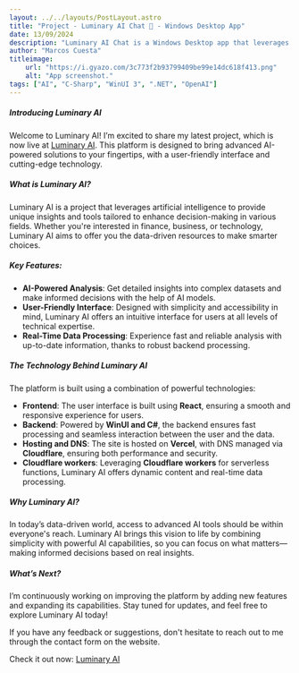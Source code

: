 ```yaml
---
layout: ../../layouts/PostLayout.astro
title: "Project - Luminary AI Chat 🤖 - Windows Desktop App"
date: 13/09/2024
description: "Luminary AI Chat is a Windows Desktop app that leverages Groq and their inference tools to chat with users using multiple AI's. It's built with C#, WinUI 3, and .NET. The app is designed to provide a seamless conversational experience, leveraging the power of AI to engage users in meaningful interactions."
author: "Marcos Cuesta"
titleimage:
    url: "https://i.gyazo.com/3c773f2b93799409be99e14dc618f413.png"
    alt: "App screenshot."
tags: ["AI", "C-Sharp", "WinUI 3", ".NET", "OpenAI"]
---
```


##### Introducing Luminary AI

Welcome to Luminary AI! I’m excited to share my latest project, which is now live at [Luminary AI](https://luminaryai.marcoscuesta.com/). This platform is designed to bring advanced AI-powered solutions to your fingertips, with a user-friendly interface and cutting-edge technology.

<div class="mt-6"></div>

##### What is Luminary AI?

Luminary AI is a project that leverages artificial intelligence to provide unique insights and tools tailored to enhance decision-making in various fields. Whether you're interested in finance, business, or technology, Luminary AI aims to offer you the data-driven resources to make smarter choices.

<div class="mt-6"></div>

##### Key Features:

-   **AI-Powered Analysis**: Get detailed insights into complex datasets and make informed decisions with the help of AI models.
-   **User-Friendly Interface**: Designed with simplicity and accessibility in mind, Luminary AI offers an intuitive interface for users at all levels of technical expertise.
-   **Real-Time Data Processing**: Experience fast and reliable analysis with up-to-date information, thanks to robust backend processing.
<div class="mt-6"></div>

##### The Technology Behind Luminary AI

<div class="mt-4"></div>

The platform is built using a combination of powerful technologies:

<div class="mt-2"></div>

-   **Frontend**: The user interface is built using **React**, ensuring a smooth and responsive experience for users.
-   **Backend**: Powered by **WinUI and C#**, the backend ensures fast processing and seamless interaction between the user and the data.
-   **Hosting and DNS**: The site is hosted on **Vercel**, with DNS managed via **Cloudflare**, ensuring both performance and security.
-   **Cloudflare workers**: Leveraging **Cloudflare workers** for serverless functions, Luminary AI offers dynamic content and real-time data processing.
<div class="mt-6"></div>

##### Why Luminary AI?

In today’s data-driven world, access to advanced AI tools should be within everyone's reach. Luminary AI brings this vision to life by combining simplicity with powerful AI capabilities, so you can focus on what matters—making informed decisions based on real insights.

<div class="mt-6"></div>

##### What’s Next?

I’m continuously working on improving the platform by adding new features and expanding its capabilities. Stay tuned for updates, and feel free to explore Luminary AI today!

If you have any feedback or suggestions, don't hesitate to reach out to me through the contact form on the website.

Check it out now: [Luminary AI](https://luminaryai.marcoscuesta.com/)
